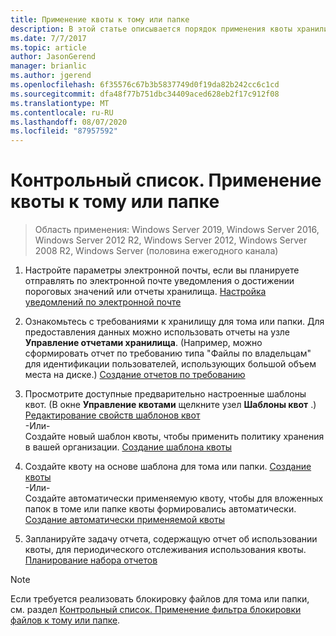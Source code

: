 ```yaml
---
title: Применение квоты к тому или папке
description: В этой статье описывается порядок применения квоты хранилища к тому или папке
ms.date: 7/7/2017
ms.topic: article
author: JasonGerend
manager: brianlic
ms.author: jgerend
ms.openlocfilehash: 6f35576c67b3b5837749d0f19da82b242cc6c1cd
ms.sourcegitcommit: dfa48f77b751dbc34409aced628eb2f17c912f08
ms.translationtype: MT
ms.contentlocale: ru-RU
ms.lasthandoff: 08/07/2020
ms.locfileid: "87957592"
---
```

# <a name="checklist-apply-a-quota-to-a-volume-or-folder"></a>Контрольный список. Применение квоты к тому или папке

> Область применения: Windows Server 2019, Windows Server 2016, Windows Server 2012 R2, Windows Server 2012, Windows Server 2008 R2, Windows Server (половина ежегодного канала)

1. Настройте параметры электронной почты, если вы планируете отправлять по электронной почте уведомления о достижении пороговых значений или отчеты хранилища. [Настройка уведомлений по электронной почте](configure-email-notifications.md)

2. Ознакомьтесь с требованиями к хранилищу для тома или папки. Для предоставления данных можно использовать отчеты на узле **Управление отчетами хранилища**. (Например, можно сформировать отчет по требованию типа "Файлы по владельцам" для идентификации пользователей, использующих большой объем места на диске.) [Создание отчетов по требованию](generate-reports-on-demand.md)

3. Просмотрите доступные предварительно настроенные шаблоны квот. (В окне **Управление квотами** щелкните узел **Шаблоны квот** .) [Редактирование свойств шаблонов квот](edit-quota-template-properties.md)
<br />-Или- <br /> Создайте новый шаблон квоты, чтобы применить политику хранения в вашей организации. [Создание шаблона квоты](create-quota-template.md)

4. Создайте квоту на основе шаблона для тома или папки.
 [Создание квоты](create-quota.md) <br /> -Или- <br /> Создайте автоматически применяемую квоту, чтобы для вложенных папок в томе или папке квоты формировались автоматически. [Создание автоматически применяемой квоты](create-auto-apply-quota.md)

6. Запланируйте задачу отчета, содержащую отчет об использовании квоты, для периодического отслеживания использования квоты. [Планирование набора отчетов](schedule-set-of-reports.md)

> [!Note]
> Если требуется реализовать блокировку файлов для тома или папки, см. раздел [Контрольный список. Применение фильтра блокировки файлов к тому или папке](checklist-apply-file-screen-to-volume-or-folder.md).











